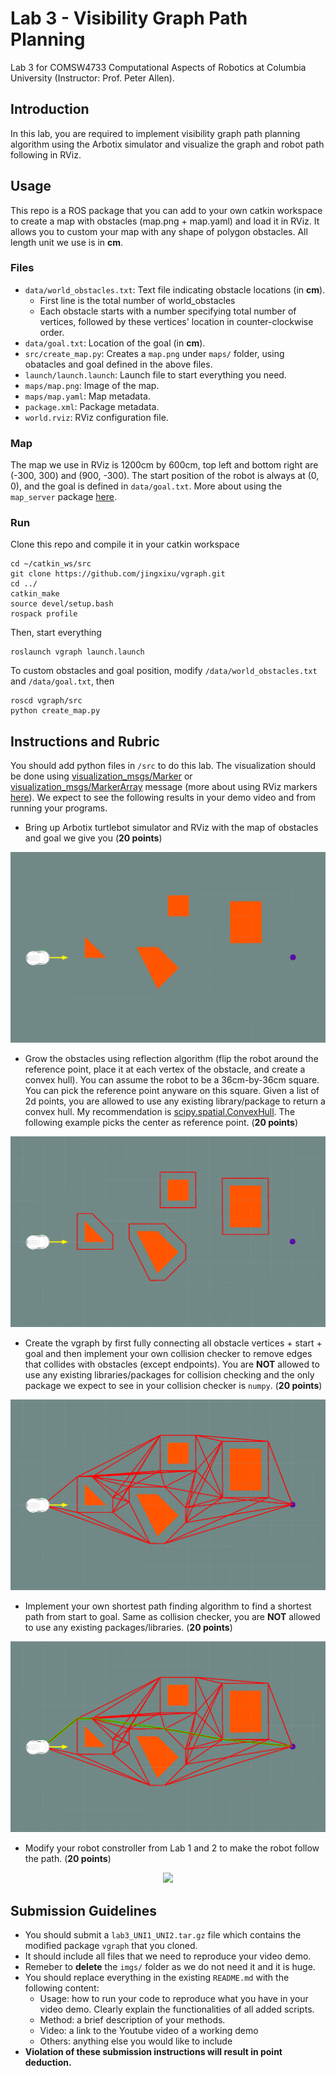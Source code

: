 # Lab 3 - Visibility Graph Path Planning
Lab 3 for COMSW4733 Computational Aspects of Robotics at Columbia University (Instructor: Prof. Peter Allen).

## Introduction
In this lab, you are required to implement visibility graph path planning algorithm using the Arbotix simulator and visualize the graph and robot path following in RViz.

## Usage
This repo is a ROS package that you can add to your own catkin workspace to create a map with obstacles (map.png + map.yaml) and load it in RViz. It allows you to custom your map with any shape of polygon obstacles. All length unit we use is in **cm**.

### Files
- `data/world_obstacles.txt`: Text file indicating obstacle locations (in **cm**).
  - First line is the total number of world_obstacles
  - Each obstacle starts with a number specifying total number of vertices, followed by these vertices' location in counter-clockwise order.
- `data/goal.txt`: Location of the goal (in **cm**).
- `src/create_map.py`: Creates a `map.png` under `maps/` folder, using obatacles and goal defined in the above files.
- `launch/launch.launch`: Launch file to start everything you need.
- `maps/map.png`: Image of the map.
- `maps/map.yaml`: Map metadata.
- `package.xml`: Package metadata.
- `world.rviz`: RViz configuration file.

### Map
The map we use in RViz is 1200cm by 600cm, top left and bottom right are (-300, 300) and (900, -300). The start position of the robot is always at (0, 0), and the goal is defined in `data/goal.txt`. More about using the `map_server` package [here](http://wiki.ros.org/map_server).

### Run
Clone this repo and compile it in your catkin workspace
```
cd ~/catkin_ws/src
git clone https://github.com/jingxixu/vgraph.git
cd ../
catkin_make
source devel/setup.bash
rospack profile
```

Then, start everything
```
roslaunch vgraph launch.launch
```

To custom obstacles and goal position, modify `/data/world_obstacles.txt` and `/data/goal.txt`, then
```
roscd vgraph/src
python create_map.py
```

## Instructions and Rubric
You should add python files in `/src` to do this lab. The visualization should be done using [visualization_msgs/Marker](http://docs.ros.org/api/visualization_msgs/html/msg/Marker.html) or [visualization_msgs/MarkerArray](http://docs.ros.org/api/visualization_msgs/html/msg/MarkerArray.html) message (more about using RViz markers [here](http://wiki.ros.org/rviz/DisplayTypes/Marker)). We expect to see the following results in your demo video and from running your programs.

- Bring up Arbotix turtlebot simulator and RViz with the map of obstacles and goal we give you (**20 points**)
<p align="center">
  <img src="imgs/map.png">
</p>

- Grow the obstacles using reflection algorithm (flip the robot around the reference point, place it at each vertex of the obstacle, and create a convex hull). You can assume the robot to be a 36cm-by-36cm square. You can pick the reference point anyware on this square. Given a list of 2d points, you are allowed to use any existing library/package to return a convex hull. My recommendation is [scipy.spatial.ConvexHull](https://docs.scipy.org/doc/scipy/reference/generated/scipy.spatial.ConvexHull.html). The following example picks the center as reference point. (**20 points**)
<p align="center">
  <img src="imgs/growed.png">
</p>

- Create the vgraph by first fully connecting all obstacle vertices + start + goal and then implement your own collision checker to remove edges that collides with obstacles (except endpoints). You are **NOT** allowed to use any existing libraries/packages for collision checking and the only package we expect to see in your collision checker is `numpy`. (**20 points**)
<p align="center">
  <img src="imgs/vgraph.png">
</p>

- Implement your own shortest path finding algorithm to find a shortest path from start to goal. Same as collision checker, you are **NOT** allowed to use any existing packages/libraries. (**20 points**)
<p align="center">
  <img src="imgs/path.png">
</p>

- Modify your robot constroller from Lab 1 and 2 to make the robot follow the path. (**20 points**)
<p align="center">
  <img src="imgs/demohd.gif">
</p>

## Submission Guidelines
- You should submit a `lab3_UNI1_UNI2.tar.gz` file which contains the modified package `vgraph` that you cloned.
- It should include all files that we need to reproduce your video demo.
- Remeber to **delete** the `imgs/` folder as we do not need it and it is huge.
- You should replace everything in the existing `README.md` with the following content:
	- Usage: how to run your code to reproduce what you have in your video demo. Clearly explain the functionalities of all added scripts.
	- Method: a brief description of your methods.
	- Video: a link to the Youtube video of a working demo
	- Others: anything else you would like to include
- **Violation of these submission instructions will result in point deduction.**
